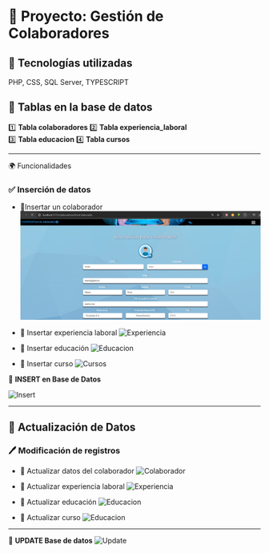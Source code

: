 # 🚀 Proyecto: Gestión de Colaboradores

## 📌 Tecnologías utilizadas

PHP, CSS, SQL Server, TYPESCRIPT

## 📌 Tablas en la base de datos

1️⃣ **Tabla colaboradores**
2️⃣ **Tabla experiencia_laboral**  
3️⃣ **Tabla educacion**
4️⃣ **Tabla cursos**

---

🌍 Funcionalidades

### ✅ Inserción de datos

- 📌Insertar un colaborador
  ![Colaborador](./pasantes-main/colaboradores/src/imagenesCapturas/1.jpg)

- 📌 Insertar experiencia laboral
  ![Experiencia](imagenesCapturas/2.jpg)

- 📌 Insertar educación
  ![Educacion](imagenesCapturas/3.jpg)

- 📌 Insertar curso
  ![Cursos](imagenesCapturas/4.jpg)

📌 **INSERT en Base de Datos**

![Insert](imagenesCapturas/DB1.jpg)

---

## 🔄 Actualización de Datos

### 🖊️ Modificación de registros

- 📌 Actualizar datos del colaborador
  ![Colaborador](imagenesCapturas/5.jpg)

- 📌 Actualizar experiencia laboral
  ![Experiencia](imagenesCapturas/6.jpg)

- 📌 Actualizar educación
  ![Educacion](imagenesCapturas/7.jpg)

- 📌 Actualizar curso
  ![Educacion](imagenesCapturas/8.jpg)

---

📌 **UPDATE Base de datos**
![Update](imagenesCapturas/DB2.jpg)
